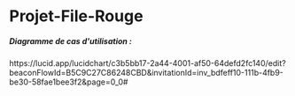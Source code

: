 # Projet-File-Rouge

<h5> Diagramme de cas d'utilisation : </h5>
  https://lucid.app/lucidchart/c3b5bb17-2a44-4001-af50-64defd2fc140/edit?beaconFlowId=B5C9C27C86248CBD&invitationId=inv_bdfeff10-111b-4fb9-be30-58fae1bee3f2&page=0_0#
